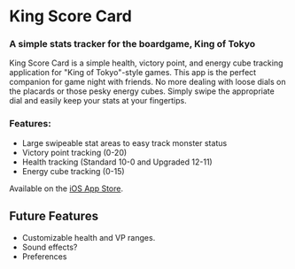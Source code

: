 King Score Card
===============

### A simple stats tracker for the boardgame, King of Tokyo

King Score Card is a simple health, victory point, and energy cube tracking application for "King of Tokyo"-style games. This app is the perfect companion for game night with friends. No more dealing with loose dials on the placards or those pesky energy cubes. Simply swipe the appropriate dial and easily keep your stats at your fingertips. 

### Features: 
- Large swipeable stat areas to easy track monster status 
- Victory point tracking (0-20) 
- Health tracking (Standard 10-0 and Upgraded 12-11) 
- Energy cube tracking (0-15)

Available on the <a href="https://itunes.apple.com/us/app/king-score-card/id869698212?ls=1&mt=8" target="_blank">iOS App Store</a>.


## Future Features
- Customizable health and VP ranges.
- Sound effects?
- Preferences
